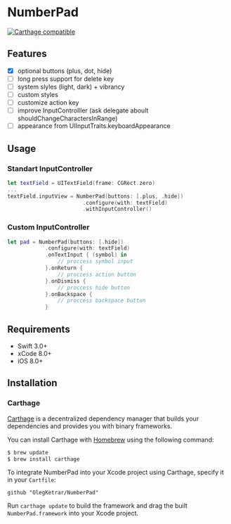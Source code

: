 # NumberPad

[![Carthage compatible](https://img.shields.io/badge/Carthage-compatible-4BC51D.svg?style=flat)](https://github.com/Carthage/Carthage)

## Features
- [x] optional buttons (plus, dot, hide)
- [ ] long press support for delete key  
- [ ] system slyles (light, dark) + vibrancy
- [ ] custom styles
- [ ] customize action key
- [ ] improve InputControlller (ask delegate aboult shouldChangeCharactersInRange)
- [ ] appearance from UIInputTraits.keyboardAppearance

## Usage

### Standart InputController

```swift
let textField = UITextField(frame: CGRect.zero)
...
textField.inputView = NumberPad(buttons: [.plus, .hide])
                        .configure(with: textField)
                        .withInputController()
```

### Custom InputController

```swift
let pad = NumberPad(buttons: [.hide])
            .configure(with: textField)
            .onTextInput { (symbol) in
                // proccess symbol input
            }.onReturn {
                // proccess action button
            }.onDismiss {
                // proccess hide button
            }.onBackspace {
                // proccess backspace button
            }

```
## Requirements

- Swift 3.0+
- xCode 8.0+
- iOS 8.0+

## Installation

### Carthage

[Carthage](https://github.com/Carthage/Carthage) is a decentralized dependency manager that builds your dependencies and provides you with binary frameworks.

You can install Carthage with [Homebrew](http://brew.sh/) using the following command:

```bash
$ brew update
$ brew install carthage
```
To integrate NumberPad into your Xcode project using Carthage, specify it in your `Cartfile`:

```ogdl
github "OlegKetrar/NumberPad"
```
Run `carthage update` to build the framework and drag the built `NumberPad.framework` into your Xcode project.
